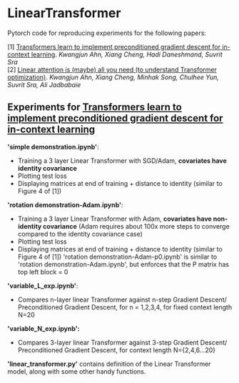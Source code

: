 # LinearTransformer
Pytorch code for reproducing experiments for the following papers:

[1] [Transformers learn to implement preconditioned gradient descent for in-context learning](https://arxiv.org/abs/2306.00297).  *Kwangjun Ahn, Xiang Cheng, Hadi Daneshmand, Suvrit Sra*  
[2] [Linear attention is (maybe) all you need (to understand Transformer optimization)](https://arxiv.org/abs/2310.01082).  *Kwangjun Ahn, Xiang Cheng, Minhak Song, Chulhee Yun, Suvrit Sra, Ali Jadbabaie*


<h2>Experiments for <a href=https://arxiv.org/abs/2306.00297>Transformers learn to implement preconditioned gradient descent for in-context learning</a></h2>

**'simple demonstration.ipynb'**:
- Training a 3 layer Linear Transformer with SGD/Adam, **covariates have identity covariance**
- Plotting test loss
- Displaying matrices at end of training + distance to identity (similar to Figure 4 of [1])

**'rotation demonstration-Adam.ipynb'**:
- Training a 3 layer Linear Transformer with Adam, **covariates have non-identity covariance** (Adam requires about 100x more steps to converge compared to the identity covariance case)
- Plotting test loss
- Displaying matrices at end of training + distance to identity (similar to Figure 4 of [1])
'rotation demonstration-Adam-p0.ipynb' is similar to 'rotation demonstration-Adam.ipynb', but enforces that the P matrix has top left block = 0

**'variable_L_exp.ipynb'**:
- Compares n-layer linear Transformer against n-step Gradient Descent/ Preconditioned Gradient Descent, for n = 1,2,3,4, for fixed context length N=20

**'variable_N_exp.ipynb':**
- Compares 3-layer linear Transformer against 3-step Gradient Descent/ Preconditioned Gradient Descent, for context length N={2,4,6...20}


**'linear_transformer.py'** contains definition of the Linear Transformer model, along with some other handy functions.
